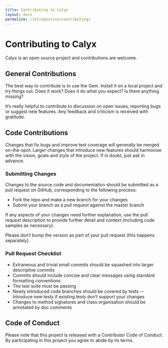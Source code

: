 ```yaml
---
title: Contributing to Calyx
layout: docs
permalink: /introduction/contributing/
---
```


# Contributing to Calyx

Calyx is an open source project and contributions are welcome.

## General Contributions

The best way to contribute is to use the Gem. Install it on a local project and try things out. Does it work? Does it do what you expect? Is there anything missing?

It’s really helpful to contribute to discussion on open issues, reporting bugs or suggest new features. Any feedback and criticism is received with gratitude.

## Code Contributions

Changes that fix bugs and improve test coverage will generally be merged on-the-spot. Larger changes that introduce new features should harmonise with the vision, goals and style of the project. If in doubt, just ask in advance.

### Submitting Changes

Changes to the source code and documentation should be submitted as a pull request on GitHub, corresponding to the following process:

- Fork the repo and make a new branch for your changes
- Submit your branch as a pull request against the master branch

If any aspects of your changes need further explanation, use the pull request description to provide further detail and context (including code samples as necessary).

Please don’t bump the version as part of your pull request (this happens separately).

### Pull Request Checklist

- Extraneous and trivial small commits should be squashed into larger descriptive commits
- Commits should include concise and clear messages using standard formatting conventions
- The test suite must be passing
- Newly introduced code branches should be covered by tests
-- Introduce new tests if existing tests don’t support your changes
- Changes to method signatures and class organisation should be annotated by doc comments

## Code of Conduct

Please note that this project is released with a Contributor Code of Conduct. By participating in this project you agree to abide by its terms.
